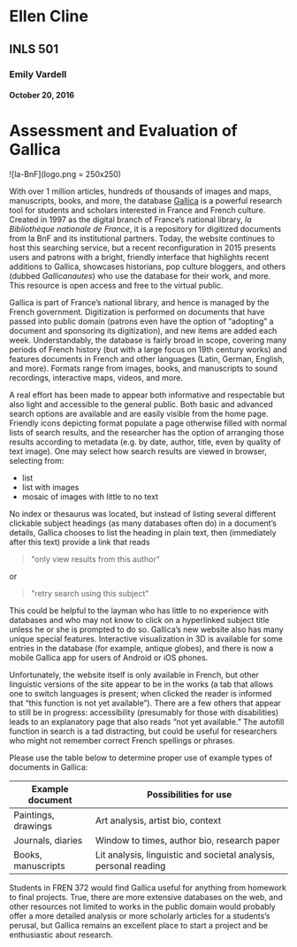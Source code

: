 # Ellen Cline
## INLS 501
### Emily Vardell
#### October 20, 2016

# Assessment and Evaluation of Gallica

![la-BnF](logo.png = 250x250)

With over 1 million articles, hundreds of thousands of images and maps, manuscripts, books, and more, the database [Gallica](http://gallica.bnf.fr/) is a powerful research tool for students and scholars interested in France and French culture. Created in 1997 as the digital branch of France’s national library, *la Bibliothèque nationale de France*, it is a repository for digitized documents from la BnF and its institutional partners. Today, the website continues to host this searching service, but a recent reconfiguration in 2015 presents users and patrons with a bright, friendly interface that highlights recent additions to Gallica, showcases historians, pop culture bloggers, and others (dubbed *Gallicanautes*) who use the database for their work, and more. This resource is open access and free to the virtual public.

Gallica is part of France’s national library, and hence is managed by the French government. Digitization is performed on documents that have passed into public domain (patrons even have the option of “adopting” a document and sponsoring its digitization), and new items are added each week. Understandably, the database is fairly broad in scope, covering many periods of French history (but with a large focus on 19th century works) and features documents in French and other languages (Latin, German, English, and more). Formats range from images, books, and manuscripts to sound recordings, interactive maps, videos, and more.

A real effort has been made to appear both informative and respectable but also light and accessible to the general public. Both basic and advanced search options are available and are easily visible from the home page. Friendly icons depicting format populate a page otherwise filled with normal lists of search results, and the researcher has the option of arranging those results according to metadata (e.g. by date, author, title, even by quality of text image). One may select how search results are viewed in browser, selecting from:

 * list
 * list with images
 * mosaic of images with little to no text

No index or thesaurus was located, but instead of listing several different clickable subject headings (as many databases often do) in a document’s details, Gallica chooses to list the heading in plain text, then (immediately after this text) provide a link that reads 

> "only view results from this author" 

or 

> "retry search using this subject"

This could be helpful to the layman who has little to no experience with databases and who may not know to click on a hyperlinked subject title unless he or she is prompted to do so. Gallica’s new website also has many unique special features. Interactive visualization in 3D is available for some entries in the database (for example, antique globes), and there is now a mobile Gallica app for users of Android or iOS phones. 
	
Unfortunately, the website itself is only available in French, but other linguistic versions of the site appear to be in the works (a tab that allows one to switch languages is present; when clicked the reader is informed that “this function is not yet available”). There are a few others that appear to still be in progress: accessibility (presumably for those with disabilities) leads to an explanatory page that also reads “not yet available.” The autofill function in search is a tad distracting, but could be useful for researchers who might not remember correct French spellings or phrases. 
	
Please use the table below to determine proper use of example types of documents in Gallica:

Example document | Possibilities for use
-----------------|------------------------
Paintings, drawings | Art analysis, artist bio, context
Journals, diaries | Window to times, author bio, research paper
Books, manuscripts | Lit analysis, linguistic and societal analysis, personal reading

Students in FREN 372 would find Gallica useful for anything from homework to final projects. True, there are more extensive databases on the web, and other resources not limited to works in the public domain would probably offer a more detailed analysis or more scholarly articles for a students’s perusal, but Gallica remains an excellent place to start a project and be enthusiastic about research.  
